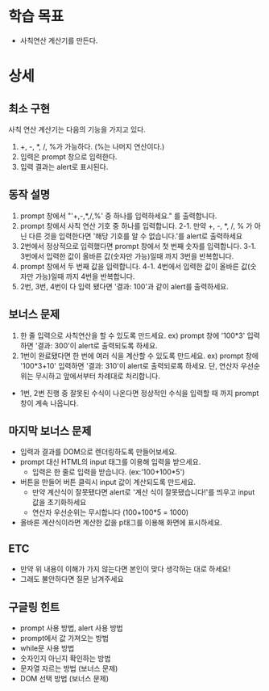 # 학습 목표

- 사칙연산 계산기를 만든다.

# 상세

## 최소 구현

사칙 연산 계산기는 다음의 기능을 가지고 있다.

1. +, -, \*, /, %가 가능하다. (%는 나머지 연산이다.)
2. 입력은 prompt 창으로 입력한다.
3. 입력 결과는 alert로 표시된다.

## 동작 설명

1. prompt 창에서 "'+,-,\*,/,%' 중 하나를 입력하세요." 를 출력합니다.
2. prompt 창에서 사칙 연산 기호 중 하나를 입력합니다.
   2-1. 만약 +, -, \*, /, % 가 아닌 다른 것을 입력한다면 '해당 기호를 알 수 없습니다.'를 alert로 출력하세요
3. 2번에서 정상적으로 입력했다면 prompt 창에서 첫 번째 숫자를 입력합니다.
   3-1. 3번에서 입력한 값이 올바른 값(숫자만 가능)일때 까지 3번을 반복합니다.
4. prompt 창에서 두 번째 값을 입력합니다.
   4-1. 4번에서 입력한 값이 올바른 값(숫자만 가능)일때 까지 4번을 반복합니다.
5. 2번, 3번, 4번이 다 입력 됐다면 '결과: 100'과 같이 alert를 출력하세요.

## 보너스 문제

1. 한 줄 입력으로 사칙연산을 할 수 있도록 만드세요.
   ex) prompt 창에 '100\*3' 입력하면 '결과: 300'이 alert로 출력되도록 하세요.
2. 1번이 완료됐다면 한 번에 여러 식을 계산할 수 있도록 만드세요.
   ex) prompt 창에 '100\*3+10' 입력하면 '결과: 310'이 alert로 출력되로록 하세요.
   단, 연산자 우선순위는 무시하고 앞에서부터 차례대로 처리합니다.

- 1번, 2번 진행 중 잘못된 수식이 나온다면 정상적인 수식을 입력할 때 까지 prompt창이 계속 나옵니다.

## 마지막 보너스 문제

- 입력과 결과를 DOM으로 렌더링하도록 만들어보세요.
- prompt 대신 HTML의 input 태그를 이용해 입력을 받으세요.
  - 입력은 한 줄로 입력을 받습니다. (ex:'100+100\*5')
- 버튼을 만들어 버튼 클릭시 input 값이 계산되도록 만드세요.
  - 만약 계산식이 잘못됐다면 alert로 '계산 식이 잘못됐습니다!'를 띄우고 input 값을 초기화하세요
  - 연산자 우선순위는 무시합니다 (100+100\*5 = 1000)
- 올바른 계산식이라면 계산한 값을 p태그를 이용해 화면에 표시하세요.

## ETC

- 만약 위 내용이 이해가 가지 않는다면 본인이 맞다 생각하는 대로 하세요!
- 그래도 불안하다면 질문 남겨주세요

## 구글링 힌트

- prompt 사용 방법, alert 사용 방법
- prompt에서 값 가져오는 방법
- while문 사용 방법
- 숫자인지 아닌지 확인하는 방법
- 문자열 자르는 방법 (보너스 문제)
- DOM 선택 방법 (보너스 문제)
